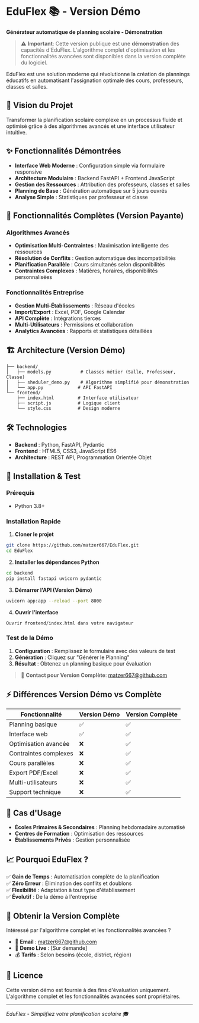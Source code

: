 # EduFlex 📚 - Version Démo

**Générateur automatique de planning scolaire - Démonstration**

> ⚠️ **Important**: Cette version publique est une **démonstration** des capacités d'EduFlex. L'algorithme complet d'optimisation et les fonctionnalités avancées sont disponibles dans la version complète du logiciel.

EduFlex est une solution moderne qui révolutionne la création de plannings éducatifs en automatisant l'assignation optimale des cours, professeurs, classes et salles.

## 🎯 Vision du Projet

Transformer la planification scolaire complexe en un processus fluide et optimisé grâce à des algorithmes avancés et une interface utilisateur intuitive.

## ✨ Fonctionnalités Démontrées

- **Interface Web Moderne** : Configuration simple via formulaire responsive
- **Architecture Modulaire** : Backend FastAPI + Frontend JavaScript  
- **Gestion des Ressources** : Attribution des professeurs, classes et salles
- **Planning de Base** : Génération automatique sur 5 jours ouvrés
- **Analyse Simple** : Statistiques par professeur et classe

## 🚀 Fonctionnalités Complètes (Version Payante)

### Algorithmes Avancés
- **Optimisation Multi-Contraintes** : Maximisation intelligente des ressources
- **Résolution de Conflits** : Gestion automatique des incompatibilités  
- **Planification Parallèle** : Cours simultanés selon disponibilités
- **Contraintes Complexes** : Matières, horaires, disponibilités personnalisées

### Fonctionnalités Entreprise
- **Gestion Multi-Établissements** : Réseau d'écoles
- **Import/Export** : Excel, PDF, Google Calendar
- **API Complète** : Intégrations tierces
- **Multi-Utilisateurs** : Permissions et collaboration
- **Analytics Avancées** : Rapports et statistiques détaillées

## 🏗️ Architecture (Version Démo)

```
├── backend/
│   ├── models.py           # Classes métier (Salle, Professeur, Classe)
│   ├── sheduler_demo.py    # Algorithme simplifié pour démonstration
│   └── app.py             # API FastAPI
└── frontend/
    ├── index.html         # Interface utilisateur
    ├── script.js          # Logique client
    └── style.css          # Design moderne
```

## 🛠️ Technologies

- **Backend** : Python, FastAPI, Pydantic
- **Frontend** : HTML5, CSS3, JavaScript ES6
- **Architecture** : REST API, Programmation Orientée Objet

## 🚀 Installation & Test

### Prérequis
- Python 3.8+

### Installation Rapide

1. **Cloner le projet**
```bash
git clone https://github.com/matzer667/EduFlex.git
cd EduFlex
```

2. **Installer les dépendances Python**
```bash
cd backend
pip install fastapi uvicorn pydantic
```

3. **Démarrer l'API (Version Démo)**
```bash
uvicorn app:app --reload --port 8000
```

4. **Ouvrir l'interface**
```
Ouvrir frontend/index.html dans votre navigateur
```

### Test de la Démo

1. **Configuration** : Remplissez le formulaire avec des valeurs de test
2. **Génération** : Cliquez sur "Générer le Planning"  
3. **Résultat** : Obtenez un planning basique pour évaluation

> 📧 **Contact pour Version Complète**: matzer667@github.com

## ⚡ Différences Version Démo vs Complète

| Fonctionnalité | Version Démo | Version Complète |
|---|---|---|
| Planning basique | ✅ | ✅ |
| Interface web | ✅ | ✅ |
| Optimisation avancée | ❌ | ✅ |
| Contraintes complexes | ❌ | ✅ |
| Cours parallèles | ❌ | ✅ |
| Export PDF/Excel | ❌ | ✅ |
| Multi-utilisateurs | ❌ | ✅ |
| Support technique | ❌ | ✅ |

## 🎯 Cas d'Usage

- **Écoles Primaires & Secondaires** : Planning hebdomadaire automatisé
- **Centres de Formation** : Optimisation des ressources  
- **Établissements Privés** : Gestion personnalisée

## 📈 Pourquoi EduFlex ?

✅ **Gain de Temps** : Automatisation complète de la planification  
✅ **Zéro Erreur** : Élimination des conflits et doublons  
✅ **Flexibilité** : Adaptation à tout type d'établissement  
✅ **Évolutif** : De la démo à l'entreprise

## 💼 Obtenir la Version Complète

Intéressé par l'algorithme complet et les fonctionnalités avancées ?

- 📧 **Email** : matzer667@github.com
- 🔗 **Demo Live** : [Sur demande]
- 💰 **Tarifs** : Selon besoins (école, district, région)

## 📝 Licence

Cette version démo est fournie à des fins d'évaluation uniquement.  
L'algorithme complet et les fonctionnalités avancées sont propriétaires.

---

*EduFlex - Simplifiez votre planification scolaire* 🎓
